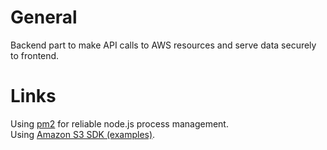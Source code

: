 # General
Backend part to make API calls to AWS resources and serve data securely to frontend.

# Links
Using [pm2](https://pm2.keymetrics.io/) for reliable node.js process management.\
Using [Amazon S3 SDK (examples)](https://docs.aws.amazon.com/sdk-for-javascript/v3/developer-guide/javascript_s3_code_examples.html).